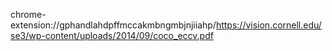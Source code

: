 chrome-extension://gphandlahdpffmccakmbngmbjnjiiahp/https://vision.cornell.edu/se3/wp-content/uploads/2014/09/coco_eccv.pdf
